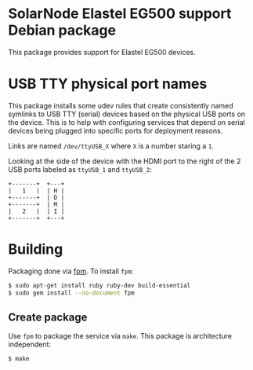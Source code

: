 # SolarNode Elastel EG500 support Debian package

This package provides support for Elastel EG500 devices.

# USB TTY physical port names

This package installs some udev rules that create consistently named symlinks to USB TTY (serial)
devices based on the physical USB ports on the device. This is to help with configuring services
that depend on serial devices being plugged into specific ports for deployment reasons.

Links are named `/dev/ttyUSB_X` where `X` is a number staring a `1`.

Looking at the side of the device with the HDMI port to the right of the 2 USB ports labeled as
`ttyUSB_1` and `ttyUSB_2`:

```
+-------+  +---+
|   1   |  | H |
+-------+  | D |
+-------+  | M |
|   2   |  | I |
+-------+  +---+
```

# Building

Packaging done via [fpm][fpm]. To install `fpm`:

```sh
$ sudo apt-get install ruby ruby-dev build-essential
$ sudo gem install --no-document fpm
```

## Create package

Use `fpm` to package the service via `make`. This package is architecture independent:

```sh
$ make
```

[fpm]: https://github.com/jordansissel/fpm
